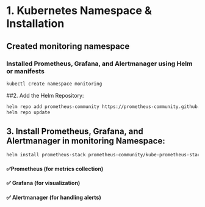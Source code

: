 
# 1. Kubernetes Namespace & Installation
## Created monitoring namespace

### Installed Prometheus, Grafana, and Alertmanager using Helm or manifests

``` sh
kubectl create namespace monitoring

```
##2. Add the Helm Repository:

``` sh
helm repo add prometheus-community https://prometheus-community.github.io/helm-charts
helm repo update

```
## 3. Install Prometheus, Grafana, and Alertmanager in monitoring Namespace:

``` sh
helm install prometheus-stack prometheus-community/kube-prometheus-stack --namespace monitoring

```
#### ✅Prometheus (for metrics collection)
#### ✅ Grafana (for visualization)
#### ✅ Alertmanager (for handling alerts)



